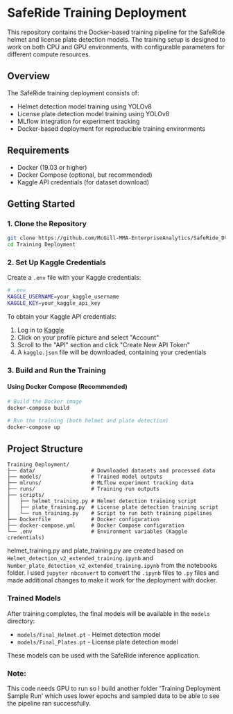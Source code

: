 # SafeRide Training Deployment

This repository contains the Docker-based training pipeline for the SafeRide helmet and license plate detection models. The training setup is designed to work on both CPU and GPU environments, with configurable parameters for different compute resources.

## Overview

The SafeRide training deployment consists of:

- Helmet detection model training using YOLOv8
- License plate detection model training using YOLOv8
- MLflow integration for experiment tracking
- Docker-based deployment for reproducible training environments

## Requirements

- Docker (19.03 or higher)
- Docker Compose (optional, but recommended)
- Kaggle API credentials (for dataset download)

## Getting Started

### 1. Clone the Repository

```bash
git clone https://github.com/McGill-MMA-EnterpriseAnalytics/SafeRide_Dtection.git
cd Training Deployment
```

### 2. Set Up Kaggle Credentials

Create a `.env` file with your Kaggle credentials:

```bash
# .env
KAGGLE_USERNAME=your_kaggle_username
KAGGLE_KEY=your_kaggle_api_key
```

To obtain your Kaggle API credentials:
1. Log in to [Kaggle](https://www.kaggle.com/)
2. Click on your profile picture and select "Account"
3. Scroll to the "API" section and click "Create New API Token"
4. A `kaggle.json` file will be downloaded, containing your credentials

### 3. Build and Run the Training

#### Using Docker Compose (Recommended)

```bash
# Build the Docker image
docker-compose build

# Run the training (both helmet and plate detection)
docker-compose up
```


## Project Structure

```
Training Deployment/
├── data/                  # Downloaded datasets and processed data
├── models/                # Trained model outputs
├── mlruns/                # MLflow experiment tracking data
├── runs/                  # Training run outputs
├── scripts/
│   ├── helmet_training.py # Helmet detection training script
│   ├── plate_training.py  # License plate detection training script
│   └── run_training.py    # Script to run both training pipelines
├── Dockerfile             # Docker configuration
├── docker-compose.yml     # Docker Compose configuration
└── .env                   # Environment variables (Kaggle credentials)
```

helmet_training.py and plate_training.py are created based on ```Helmet_detection_v2_extended_training.ipynb``` and ```Number_plate_detection_v2_extended_training.ipynb``` from the notebooks folder. I used ```jupyter nbconvert``` to convert the ```.ipynb``` files to ```.py``` files and made additional changes to make it work for the deployment with docker.

### Trained Models

After training completes, the final models will be available in the `models` directory:
- `models/Final_Helmet.pt` - Helmet detection model
- `models/Final_Plates.pt` - License plate detection model

These models can be used with the SafeRide inference application.

### Note:
This code needs GPU to run so I build another folder 'Training Deployment Sample Run' which uses lower epochs and sampled data to be able to see the pipeline ran successfully.